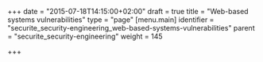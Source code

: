 +++
date = "2015-07-18T14:15:00+02:00"
draft = true
title = "Web-based systems vulnerabilities"
type = "page"
[menu.main]
identifier = "securite_security-engineering_web-based-systems-vulnerabilities"
parent = "securite_security-engineering"
weight = 145

+++
